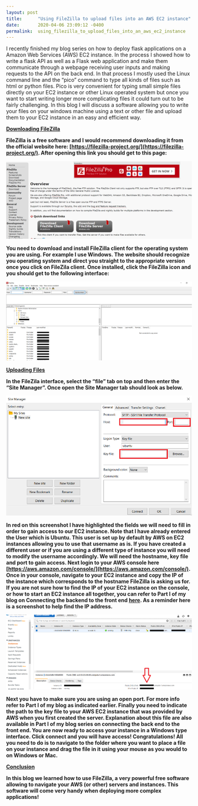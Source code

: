 ```yaml
---
layout: post
title:      "Using FileZilla to upload files into an AWS EC2 instance"
date:       2020-04-06 23:09:12 -0400
permalink:  using_filezilla_to_upload_files_into_an_aws_ec2_instance
---
```



I recently finished my blog series on how to deploy flask applications on a Amazon Web Services (AWS) EC2 instance. In the process I showed how to write a flask API as well as a Flask web application and make them communicate through a webpage receiving user inputs and making requests to the API on the back end. In that process I mostly used the Linux command line and the “pico” command to type all kinds of files such as html or python files. Pico is very convenient for typing small simple files directly on your EC2 instance or other Linux operated system but once you want to start writing longer more complicating files it could turn out to be fairly challenging. In this blog I will discuss a software allowing you to write your files on your windows machine using a text or other file and upload them to your EC2 instance in an easy and efficient way. 

<b><u>Downloading FileZilla</u>

FileZilla is a free software and I would recommend downloading it from the official website here: [https://filezilla-project.org/](https://filezilla-project.org/). After opening this link you should get to this page: 

![](img/142.png)

You need to download and install FileZilla client for the operating system you are using. For example I use Windows. The website should recognize you operating system and direct you straight to the appropriate version once you click on FileZila client. Once installed, click the FileZilla icon and you should get to the following interface:

![](img/143.png)

<b><u>Uploading Files</u>

In the FileZila interface, select the “file” tab on top and then enter the “Site Manager”. Once open the Site Manager tab should look as below.

![](img/144.png)

In red on this screenshot I have highlighted the fields we will need to fill in order to gain access to our EC2 instance. Note that I have already entered the User which is Ubuntu. This user is set up by default by AWS on EC2 instances allowing you to use that username as is. If you have created a different user or if you are using a different type of instance you will need to modify the username accordingly. We will need the hostname, key file and port to gain access. Next login to your AWS console here [https://aws.amazon.com/console/](https://aws.amazon.com/console/). Once in your console, navigate to your EC2 instance and copy the IP of the instance which corresponds to the hostname FileZilla is asking us for. If you are not sure how to find the IP of your EC2 instance on the console, or how to start an EC2 instance all together,  you can refer to Part I of my blog on Connecting the backend to the front end [here](https://ganevniko.github.io/connecting_the_back_end_to_the_front_end_part_i). As a reminder here is a screenshot to help find the IP address.

![](img/145.png)

Next you have to make sure you are using an open port. For more info refer to Part I of my blog as indicated earlier. Finally you need to indicate the path to the key file to your AWS EC2 instance that was provided by AWS when you first created the server. Explanation about this file are also available in Part I of my blog series on connecting the back end to the front end. You are now ready to access your instance in a Windows type interface. Click connect and you will have access! Congratulations! All you need to do is to navigate to the folder where you want to place a file on your instance and drag the file in it using your mouse as you would to on Windows or Mac. 

<b><u>Conclusion</u>

In this blog we learned how to use FileZilla, a very powerful free software allowing to navigate your AWS (or other) servers and instances. This software will come very handy when deploying more complex applications!


